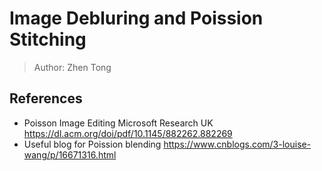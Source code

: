 

# Image Debluring and Poission Stitching

> Author: Zhen Tong











## References

- Poisson Image Editing Microsoft Research UK https://dl.acm.org/doi/pdf/10.1145/882262.882269
- Useful blog for Poission blending https://www.cnblogs.com/3-louise-wang/p/16671316.html
